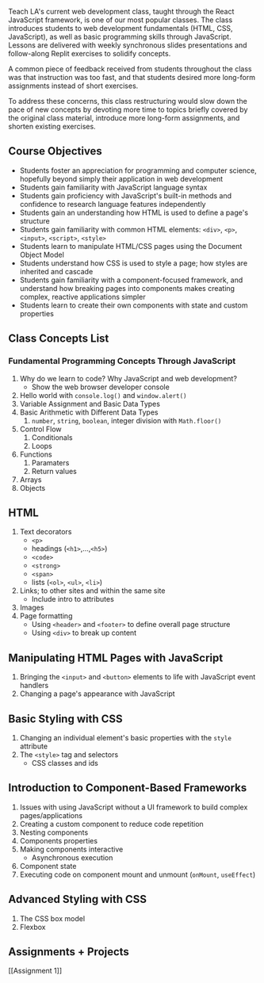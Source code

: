 Teach LA's current web development class, taught through the React JavaScript framework, is one of our most popular classes. The class introduces students to web development fundamentals (HTML, CSS, JavaScript), as well as basic programming skills through JavaScript.
Lessons are delivered with weekly synchronous slides presentations and follow-along Replit exercises to solidify concepts.

A common piece of feedback received from students throughout the class was that instruction was too fast, and that students desired more long-form assignments instead of short exercises.

To address these concerns, this class restructuring would slow down the pace of new concepts by devoting more time to topics briefly covered by the original class material, introduce more long-form assignments, and shorten existing exercises.

## Course Objectives
- Students foster an appreciation for programming and computer science, hopefully beyond simply their application in web development
- Students gain familiarity with JavaScript language syntax
- Students gain proficiency with JavaScript's built-in methods and confidence to research language features independently
- Students gain an understanding how HTML is used to define a page's structure
- Students gain familiarity with common HTML elements: `<div>`, `<p>`, `<input>`, `<script>`, `<style>`
- Students learn to manipulate HTML/CSS pages using the Document Object Model
- Students understand how CSS is used to style a page; how styles are inherited and cascade
- Students gain familiarity with a component-focused framework, and understand how breaking pages into components makes creating complex, reactive applications simpler
- Students learn to create their own components with state and custom properties

## Class Concepts List
### Fundamental Programming Concepts Through JavaScript
1. Why do we learn to code? Why JavaScript and web development?
	- Show the web browser developer console
1. Hello world with `console.log()` and `window.alert()`
2. Variable Assignment and Basic Data Types
3. Basic Arithmetic with Different Data Types
	1. `number`, `string`, `boolean`, integer division with `Math.floor()` 
4. Control Flow
	1. Conditionals
	2. Loops
5. Functions
	1. Paramaters
	2. Return values
6. Arrays
7. Objects
## HTML
1. Text decorators
	- `<p>`
	- headings (`<h1>`,...,`<h5>`)
	- `<code>`
	- `<strong>`
	- `<span>`
	- lists (`<ol>`, `<ul>`, `<li>`)
2. Links; to other sites and within the same site
	- Include intro to attributes
3. Images
4. Page formatting
	- Using `<header>` and `<footer>` to define overall page structure
	- Using `<div>` to break up content
## Manipulating HTML Pages with JavaScript
1. Bringing the `<input>` and `<button>` elements to life with JavaScript event handlers
2. Changing a page's appearance with JavaScript
## Basic Styling with CSS
1. Changing an individual element's basic properties with the `style` attribute
2. The `<style>` tag and selectors
	- CSS classes and ids
## Introduction to Component-Based Frameworks
1. Issues with using JavaScript without a UI framework to build complex pages/applications
2. Creating a custom component to reduce code repetition
3. Nesting components
4. Components properties
5. Making components interactive
	- Asynchronous execution
6. Component state
7. Executing code on component mount and unmount (`onMount`, `useEffect`)
## Advanced Styling with CSS
1. The CSS box model
2. Flexbox
## Assignments + Projects
[[Assignment 1]]